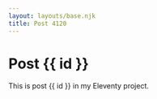```yaml
---
layout: layouts/base.njk
title: Post 4120
---
```


# Post {{ id }}

This is post {{ id }} in my Eleventy project.
